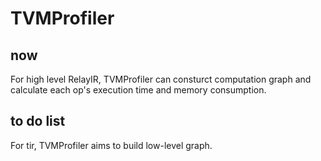 # TVMProfiler

## now
For high level RelayIR, TVMProfiler can consturct computation graph and calculate each op's execution time and memory consumption.

## to do list
For tir, TVMProfiler aims to build low-level graph.
